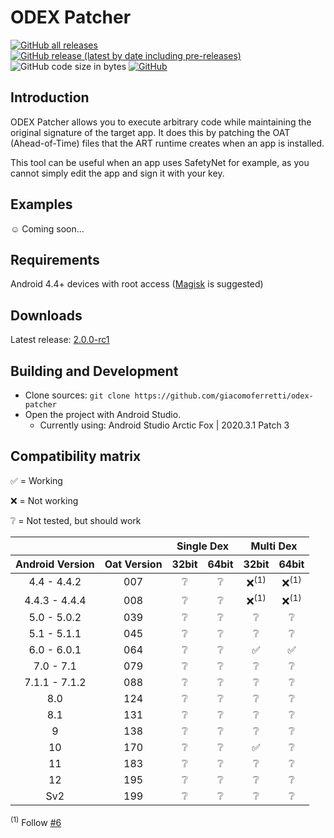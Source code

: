 # ODEX Patcher

[![GitHub all releases](https://img.shields.io/github/downloads/giacomoferretti/odex-patcher/total?color=success)](https://github.com/giacomoferretti/odex-patcher/releases/latest)
[![GitHub release (latest by date including pre-releases)](https://img.shields.io/github/v/release/giacomoferretti/odex-patcher?include_prereleases)](https://github.com/giacomoferretti/odex-patcher/releases)
![GitHub code size in bytes](https://img.shields.io/github/languages/code-size/giacomoferretti/odex-patcher)
[![GitHub](https://img.shields.io/github/license/giacomoferretti/odex-patcher?color=blue)](LICENSE)

## Introduction

ODEX Patcher allows you to execute arbitrary code while maintaining the original signature of the target app.
It does this by patching the OAT (Ahead-of-Time) files that the ART runtime creates when an app is installed.

This tool can be useful when an app uses SafetyNet for example, as you cannot simply edit the app and sign it with your key.

## Examples

☺️ Coming soon...

## Requirements

Android 4.4+ devices with root access ([Magisk](https://github.com/topjohnwu/Magisk) is suggested)

## Downloads

Latest release: [2.0.0-rc1](https://github.com/giacomoferretti/odex-patcher/releases/tag/v2.0.0-rc1)

## Building and Development

- Clone sources: `git clone https://github.com/giacomoferretti/odex-patcher`
- Open the project with Android Studio.
  - Currently using: Android Studio Arctic Fox | 2020.3.1 Patch 3

## Compatibility matrix

<!--
Tested on:
Android Emulator 6.0 (23) x86
Lineage OS 17.1 (Android 10) arm
-->

✅ = Working

❌ = Not working

❔ = Not tested, but should work

<!--
| Android Version | Oat Version | Single Dex 32bit | Single Dex 64bit | Multi Dex 32bit | Multi Dex 64bit |
|:---------------:|:-----------:|:----------------:|:----------------:|:---------------:|:---------------:|
| 4.4 - 4.4.2     | 007         | ❔ | ❔ | ❌<sup>(1)</sup> | ❌<sup>(1)</sup> |
| 4.4.3 - 4.4.4   | 008         | ❔ | ❔ | ❌<sup>(1)</sup> | ❌<sup>(1)</sup> |
| 5.0 - 5.0.2     | 039         | ❔ | ❔ | ❔ | ❔ |
| 5.1 - 5.1.1     | 045         | ❔ | ❔ | ❔ | ❔ |
| 6.0 - 6.0.1     | 064         | ❔ | ❔ | ✅ | ✅ |
| 7.0 - 7.1       | 079         | ❔ | ❔ | ❔ | ❔ |
| 7.1.1 - 7.1.2   | 088         | ❔ | ❔ | ❔ | ❔ |
| 8.0             | 124         | ❔ | ❔ | ❔ | ❔ |
| 8.1             | 131         | ❔ | ❔ | ❔ | ❔ |
| 9               | 138         | ❔ | ❔ | ❔ | ❔ |
| 10              | 170         | ❔ | ❔ | ✅ | ❔ |
| 11              | 183         | ❔ | ❔ | ❔ | ❔ |
| 12              | 195         | ❔ | ❔ | ❔ | ❔ |
| Sv2             | 199         | ❔ | ❔ | ❔ | ❔ |
-->

<table>
    <thead>
		<tr>
			<th colspan="2"></th>
			<th colspan="2">Single Dex</th>
			<th colspan="2">Multi Dex</th>
		</tr>
        <tr>
            <th>Android Version</th>
            <th>Oat Version</th>
            <th>32bit</th>
            <th>64bit</th>
            <th>32bit</th>
            <th>64bit</th>
        </tr>
    </thead>
	<tbody align="center">
		<tr>
			<td>4.4 - 4.4.2</td>
			<td>007</td>
			<td>❔</td>
			<td>❔</td>
			<td>❌<sup>(1)</sup></td>
			<td>❌<sup>(1)</sup></td>
		</tr>
		<tr>
			<td>4.4.3 - 4.4.4</td>
			<td>008</td>
			<td>❔</td>
			<td>❔</td>
			<td>❌<sup>(1)</sup></td>
			<td>❌<sup>(1)</sup></td>
		</tr>
		<tr>
			<td>5.0 - 5.0.2</td>
			<td>039</td>
			<td>❔</td>
			<td>❔</td>
			<td>❔</td>
			<td>❔</td>
		</tr>
		<tr>
			<td>5.1 - 5.1.1</td>
			<td>045</td>
			<td>❔</td>
			<td>❔</td>
			<td>❔</td>
			<td>❔</td>
		</tr>
		<tr>
			<td>6.0 - 6.0.1</td>
			<td>064</td>
			<td>❔</td>
			<td>❔</td>
			<td>✅</td>
			<td>✅</td>
		</tr>
		<tr>
			<td>7.0 - 7.1</td>
			<td>079</td>
			<td>❔</td>
			<td>❔</td>
			<td>❔</td>
			<td>❔</td>
		</tr>
		<tr>
			<td>7.1.1 - 7.1.2</td>
			<td>088</td>
			<td>❔</td>
			<td>❔</td>
			<td>❔</td>
			<td>❔</td>
		</tr>
		<tr>
			<td>8.0</td>
			<td>124</td>
			<td>❔</td>
			<td>❔</td>
			<td>❔</td>
			<td>❔</td>
		</tr>
		<tr>
			<td>8.1</td>
			<td>131</td>
			<td>❔</td>
			<td>❔</td>
			<td>❔</td>
			<td>❔</td>
		</tr>
		<tr>
			<td>9</td>
			<td>138</td>
			<td>❔</td>
			<td>❔</td>
			<td>❔</td>
			<td>❔</td>
		</tr>
		<tr>
			<td>10</td>
			<td>170</td>
			<td>❔</td>
			<td>❔</td>
			<td>✅</td>
			<td>❔</td>
		</tr>
		<tr>
			<td>11</td>
			<td>183</td>
			<td>❔</td>
			<td>❔</td>
			<td>❔</td>
			<td>❔</td>
		</tr>
		<tr>
			<td>12</td>
			<td>195</td>
			<td>❔</td>
			<td>❔</td>
			<td>❔</td>
			<td>❔</td>
		</tr>
		<tr>
			<td>Sv2</td>
			<td>199</td>
			<td>❔</td>
			<td>❔</td>
			<td>❔</td>
			<td>❔</td>
		</tr>
	</tbody>
</table>

<sup>(1)</sup> Follow [#6](https://github.com/giacomoferretti/odex-patcher/issues/6)